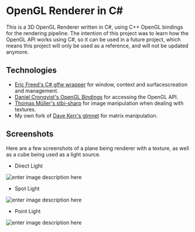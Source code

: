 
# OpenGL Renderer in C#

  

This is a 3D OpenGL Renderer written in C#, using C++ OpenGL bindings for the rendering pipeline. The intention of this project was to learn how the OpenGL API works using C#, so it can be used in a future project, which means this project will only be used as a reference, and will not be updated anymore.

  

## Technologies

- [Eric Freed's C# glfw wrapper](https://github.com/ForeverZer0/glfw-net) for window, context and surfacescreation and management. 
- [Daniel Cronqvist's OpenGL Bindings](https://gist.github.com/dcronqvist/8e0c594532748e8fc21133ac6e3e8514/) for accessing the OpenGL API.
- [Thomas Müller's stbi-sharp](https://github.com/tom94/stbi-sharp) for image manipulation when dealing with textures.
- My own fork of [Dave Kerr's glmnet](https://github.com/vininew921/glmnet) for matrix manipulation.

## Screenshots
Here are a few screenshots of a plane being renderer with a texture, as well as a cube being used as a light source.

- Direct Light

![enter image description here](https://i.imgur.com/PzFo84D.png)

- Spot Light

![enter image description here](https://i.imgur.com/LzKklNY.png)

- Point Light

![enter image description here](https://i.imgur.com/TrHqwnX.png)